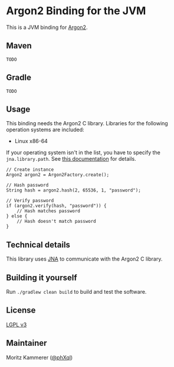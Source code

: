 # Argon2 Binding for the JVM

This is a JVM binding for [Argon2](https://github.com/P-H-C/phc-winner-argon2).

## Maven
```
TODO
```
## Gradle
```
TODO
```
## Usage
This binding needs the Argon2 C library. Libraries for the following operation systems are included:
* Linux x86-64

If your operating system isn't in the list, you have to specify the `jna.library.path`. See [this documentation](https://java-native-access.github.io/jna/4.2.1/com/sun/jna/NativeLibrary.html#getInstance-java.lang.String-) for details.

```
// Create instance
Argon2 argon2 = Argon2Factory.create();

// Hash password
String hash = argon2.hash(2, 65536, 1, "password");

// Verify password
if (argon2.verify(hash, "password")) {
    // Hash matches password
} else {
    // Hash doesn't match password
}
```

## Technical details
This library uses [JNA](https://github.com/java-native-access/jna) to communicate with the Argon2 C library.

## Building it yourself
Run `./gradlew clean build` to build and test the software.

## License
[LGPL v3](https://www.gnu.org/licenses/lgpl.html)

## Maintainer
Moritz Kammerer ([@phXql](https://github.com/phxql))
